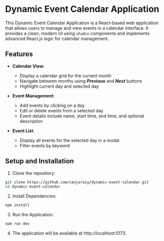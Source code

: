 # Dynamic Event Calendar Application
This Dynamic Event Calendar Application is a React-based web application that allows users to manage and view events in a calendar interface. It provides a clean, modern UI using ```shadcn``` components and implements advanced React.js logic for calendar management.

## Features
- **Calendar View**: 
  - Display a calendar grid for the current month
  - Navigate between months using ***Previous*** and ***Next*** buttons
  - Highlight current day and selected day

- **Event Management**:
  - Add events by clicking on a day
  - Edit or delete events from a selected day
  - Event details include name, start time, end time, and optional description

- **Event List**:
  - Display all events for the selected day in a modal
  - Filter events by keyword

## Setup and Installation

1. Clone the repository:
```bash
git clone https://github.com/sanjaraiy/dynamic-event-calendar.git
cd dynamic-event-calendar
```

2. Install Dependencies:
```bash
npm install
```

3. Run the Application:
```bash
npm run dev
```

4. The application will be available at http://localhost:5173.

